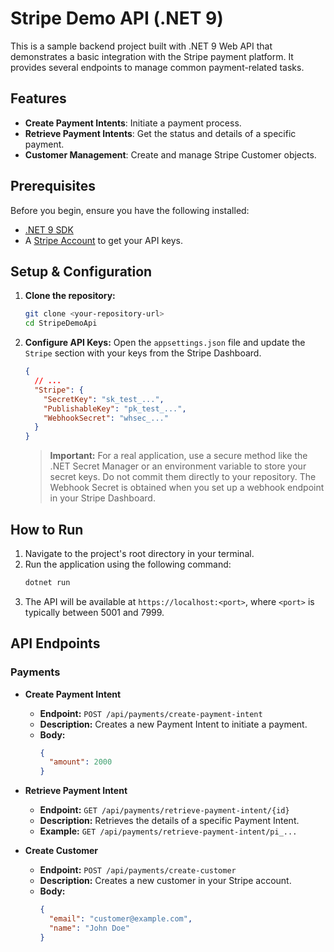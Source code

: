# Stripe Demo API (.NET 9)

This is a sample backend project built with .NET 9 Web API that demonstrates a basic integration with the Stripe payment platform. It provides several endpoints to manage common payment-related tasks.

## Features

* **Create Payment Intents**: Initiate a payment process.
* **Retrieve Payment Intents**: Get the status and details of a specific payment.
* **Customer Management**: Create and manage Stripe Customer objects.


## Prerequisites

Before you begin, ensure you have the following installed:

* [.NET 9 SDK](https://dotnet.microsoft.com/download/dotnet/9.0)
* A [Stripe Account](https://dashboard.stripe.com/register) to get your API keys.

## Setup & Configuration

1.  **Clone the repository:**
    ```bash
    git clone <your-repository-url>
    cd StripeDemoApi
    ```

2.  **Configure API Keys:**
    Open the `appsettings.json` file and update the `Stripe` section with your keys from the Stripe Dashboard.

    ```json
    {
      // ...
      "Stripe": {
        "SecretKey": "sk_test_...",
        "PublishableKey": "pk_test_...",
        "WebhookSecret": "whsec_..."
      }
    }
    ```
    > **Important:** For a real application, use a secure method like the .NET Secret Manager or an environment variable to store your secret keys. Do not commit them directly to your repository. The Webhook Secret is obtained when you set up a webhook endpoint in your Stripe Dashboard.

## How to Run

1.  Navigate to the project's root directory in your terminal.
2.  Run the application using the following command:
    ```bash
    dotnet run
    ```
3.  The API will be available at `https://localhost:<port>`, where `<port>` is typically between 5001 and 7999.

## API Endpoints

### Payments

* **Create Payment Intent**
    * **Endpoint:** `POST /api/payments/create-payment-intent`
    * **Description:** Creates a new Payment Intent to initiate a payment.
    * **Body:**
        ```json
        {
          "amount": 2000
        }
        ```

* **Retrieve Payment Intent**
    * **Endpoint:** `GET /api/payments/retrieve-payment-intent/{id}`
    * **Description:** Retrieves the details of a specific Payment Intent.
    * **Example:** `GET /api/payments/retrieve-payment-intent/pi_...`

* **Create Customer**
    * **Endpoint:** `POST /api/payments/create-customer`
    * **Description:** Creates a new customer in your Stripe account.
    * **Body:**
        ```json
        {
          "email": "customer@example.com",
          "name": "John Doe"
        }
        ```
